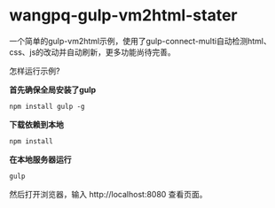 # wangpq-gulp-vm2html-stater
一个简单的gulp-vm2html示例，使用了gulp-connect-multi自动检测html、css、js的改动并自动刷新，更多功能尚待完善。

怎样运行示例?

**首先确保全局安装了gulp**
```bash
npm install gulp -g
```

**下载依赖到本地**
```bash
npm install  
```

**在本地服务器运行**
```bash
gulp
```
然后打开浏览器，输入 http://localhost:8080 查看页面。
